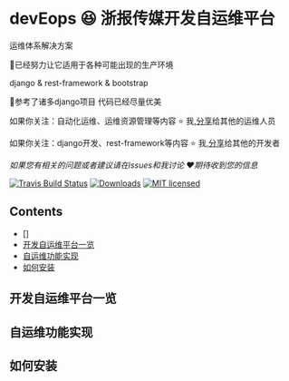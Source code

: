 devEops :laughing: 浙报传媒开发自运维平台
================================
运维体系解决方案

:muscle:已经努力让它适用于各种可能出现的生产环境

django & rest-framework & bootstrap

:muscle:参考了诸多django项目 代码已经尽量优美

如果你关注：自动化运维、运维资源管理等内容  :star: 我,[分享](www.yolovelife.com)给其他的运维人员

如果你关注：django开发、rest-framework等内容  :star: 我,[分享](www.yolovelife.com)给其他的开发者

*如果您有相关的问题或者建议请在issues和我讨论 :heart:期待收到您的信息*

[![Travis Build Status](https://travis-ci.org/redox-os/redox.svg?branch=master)](https://travis-ci.org/redox-os/redox)
[![Downloads](https://img.shields.io/github/downloads/redox-os/redox/total.svg)](https://github.com/redox-os/redox/releases)
[![MIT licensed](https://img.shields.io/badge/license-MIT-blue.svg)](./LICENSE.md)
## Contents
* []
* [开发自运维平台一览](#looklike)
* [自运维功能实现](#whatcando)
* [如何安装](#howtoinstall)
## <a name="looklike"> 开发自运维平台一览 </a>
## <a name="whatcando"> 自运维功能实现 </a>
## <a name="howtoinstall"> 如何安装 </a>